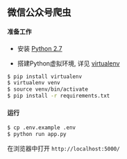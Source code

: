 ## 微信公众号爬虫

#### 准备工作

* 安装 [Python 2.7](https://www.python.org/download/releases/2.7/)

* 搭建Python虚拟环境, 详见 [virtualenv](http://pythonguidecn.readthedocs.io/zh/latest/dev/virtualenvs.html)

```bash
$ pip install virtualenv
$ virtualenv venv
$ source venv/bin/activate
$ pip install -r requirements.txt
```

#### 运行

```bash
$ cp .env.example .env
$ python run app.py
```

在浏览器中打开 `http://localhost:5000/`

